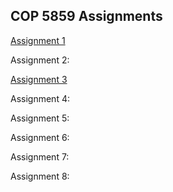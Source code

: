 ## COP 5859 Assignments

[Assignment 1](Assignment1)

Assignment 2:

[Assignment 3](Assignment3)

Assignment 4:

Assignment 5:

Assignment 6:

Assignment 7:

Assignment 8:
